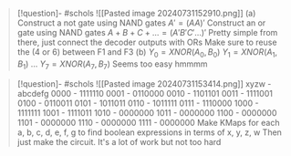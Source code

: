 
> [!question]- #schols  ![[Pasted image 20240731152910.png]]
(a)
Construct a not gate using NAND gates
$A' = (AA)'$ 
Construct an or gate using NAND gates
 $A + B + C + \dots = (A'B'C' \dots)'$ 
Pretty simple from there, just connect the decoder outputs with ORs
Make sure to reuse the (4 or 6) between F1 and F3
(b)
$Y_0 = XNOR(A_0, B_0)$
$Y_1 = XNOR(A_1, B_1)$
$\dots$
 $Y_7 = XNOR(A_7, B_7)$ 
Seems too easy hmmmm

> [!question]- #schols  ![[Pasted image 20240731153414.png]]
xyzw - abcdefg
0000 - 1111110
0001 - 0110000
0010 - 1101101
0011 - 1111001
0100 - 0110011
0101 - 1011011
0110 - 1011111
0111 - 1110000
1000 - 1111111
1001 - 1111011
1010 - 0000000
1011 - 0000000
1100 - 0000000
1101 - 0000000
1110 - 0000000
1111 - 0000000
Make KMaps for each a, b, c, d, e, f, g to find boolean expressions in terms of x, y, z, w
Then just make the circuit. It's a lot of work but not too hard
